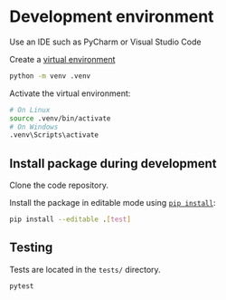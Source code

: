 # Development environment

Use an IDE such as PyCharm or Visual Studio Code

Create a [virtual environment](https://docs.python.org/3/library/venv.html)

```bash
python -m venv .venv
```

Activate the virtual environment:

```bash
# On Linux
source .venv/bin/activate
# On Windows
.venv\Scripts\activate
```

## Install package during development

Clone the code repository. 

Install the package in editable mode using [`pip install`](https://pip.pypa.io/en/stable/cli/pip_install/):

```bash
pip install --editable .[test]
```

## Testing

Tests are located in the `tests/` directory.

```bash
pytest
```
